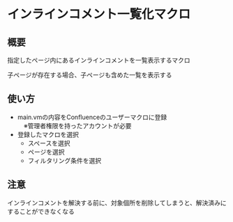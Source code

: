 # インラインコメント一覧化マクロ

## 概要
指定したページ内にあるインラインコメントを一覧表示するマクロ

子ページが存在する場合、子ページも含めた一覧を表示する

## 使い方
- main.vmの内容をConfluenceのユーザーマクロに登録  
　※管理者権限を持ったアカウントが必要
- 登録したマクロを選択
    - スペースを選択
    - ページを選択
    - フィルタリング条件を選択

## 注意
インラインコメントを解決する前に、対象個所を削除してしまうと、解決済みにすることができなくなる
